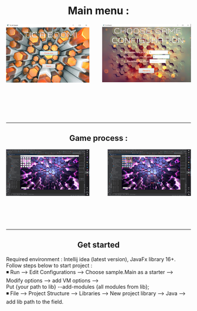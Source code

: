 
<h1 align="center"> Main menu : </h1>

<div align="center">
  
  <img align="left" height=50% width=45% src="https://github.com/HeapGeap/MSGame/blob/master/assetsGit/Main_menu.png"  />
  
  <img align="right" height=50% width=48% src="https://github.com/HeapGeap/MSGame/blob/master/assetsGit/Game_configuration.png"  />
  <br>
</div>
<br><br><br><br><br><br><br><br><br><br><br><br><br><br>

---

<h2 align="center"> Game process : </h2>
<div align="center">
  
  <img align="left" height=55% width=45% src="https://github.com/HeapGeap/MSGame/blob/master/assetsGit/Lose_game.gif"  />
  
  <img align="right" height=45% width=45% src="https://github.com/HeapGeap/MSGame/blob/master/assetsGit/Win_game.gif"  />
  <br>
</div>
<br><br><br><br><br><br><br><br><br><br><br>

---

<h2 align="center"> Get started </h2>  
Required environment : Intellij idea (latest version), JavaFx library 16+.
Follow steps below to start project : <br>
◾ Run --> Edit Configurations --> Choose sample.Main as a starter --> Modify options --> add VM options --><br> Put {your path to lib} --add-modules {all modules from lib}; <br>
◾ File --> Project Structure --> Libraries --> New project library --> Java --> add lib path to the field.
